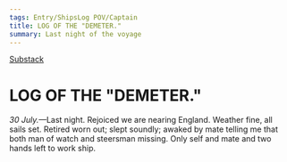 ```yaml
---
tags: Entry/ShipsLog POV/Captain
title: LOG OF THE "DEMETER."
summary: Last night of the voyage
---
```


[Substack](https://draculadaily.substack.com/p/dracula-july-30-e7c)

# LOG OF THE "DEMETER."

_30 July._—Last night. Rejoiced we are nearing England. Weather fine, all sails set. Retired worn out; slept soundly; awaked by mate telling me that both man of watch and steersman missing. Only self and mate and two hands left to work ship.